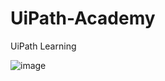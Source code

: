 # UiPath-Academy
UiPath Learning


![image](https://user-images.githubusercontent.com/29029215/130357607-1821eb91-8b3c-4436-b829-2701b4d76d98.png)
